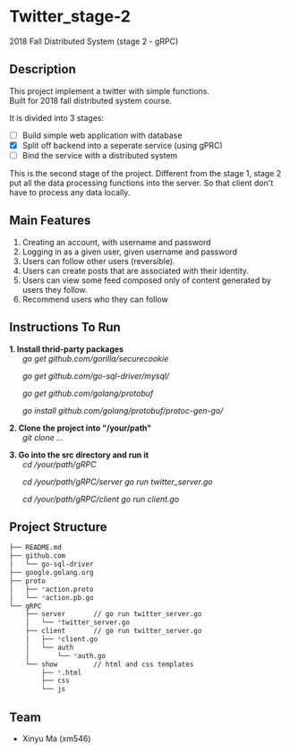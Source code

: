 # Twitter_stage-2
2018 Fall Distributed System (stage 2 - gRPC)

## Description
This project implement a twitter with simple functions.  
Built for 2018 fall distributed system course.

It is divided into 3 stages:
- [ ] Build simple web application with database
- [x] Split off backend into a seperate service (using gPRC)
- [ ] Bind the service with a distributed system

This is the second stage of the project. Different from the stage 1, stage 2 put all the data processing functions into the server. So that client don't have to process any data locally.

## Main Features
1. Creating an account, with username and password
2. Logging in as a given user, given username and password
3. Users can follow other users (reversible).
4. Users can create posts that are associated with their identity.
5. Users can view some feed composed only of content generated by users they follow.
6. Recommend users who they can follow

## Instructions To Run
**1. Install thrid-party packages**   
&nbsp;&nbsp;&nbsp;&nbsp;&nbsp;&nbsp;*go get github.com/gorilla/securecookie*

&nbsp;&nbsp;&nbsp;&nbsp;&nbsp;&nbsp;*go get github.com/go-sql-driver/mysql/*

&nbsp;&nbsp;&nbsp;&nbsp;&nbsp;&nbsp;*go get github.com/golang/protobuf*

&nbsp;&nbsp;&nbsp;&nbsp;&nbsp;&nbsp;*go install github.com/golang/protobuf/protoc-gen-go/*

**2. Clone the project into "/your/path"**  
&nbsp;&nbsp;&nbsp;&nbsp;&nbsp;&nbsp;*git clone ...*  

**3. Go into the src directory and run it**  
&nbsp;&nbsp;&nbsp;&nbsp;&nbsp;&nbsp;*cd /your/path/gRPC*  

&nbsp;&nbsp;&nbsp;&nbsp;&nbsp;&nbsp;*cd /your/path/gRPC/server* *go run twitter_server.go*

&nbsp;&nbsp;&nbsp;&nbsp;&nbsp;&nbsp;*cd /your/path/gRPC/client* *go run client.go*

## Project Structure
```bash
├── README.md
├── github.com
│   └── go-sql-driver
├── google.golang.org
├── proto
│   ├── *action.proto
│   └── *action.pb.go
└── gRPC
    ├── server       // go run twitter_server.go
    │   └── *twitter_server.go
    ├── client       // go run twitter_server.go
    │   ├── *client.go
    │   └── auth
    │       └── *auth.go
    └── show         // html and css templates
        ├── *.html
        ├── css
        └── js
```

## Team
- Xinyu Ma (xm546)
